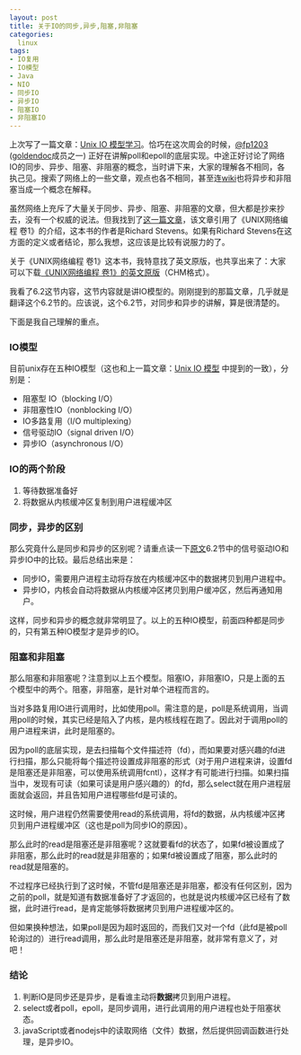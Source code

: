 ```yaml
---
layout: post
title: 关于IO的同步,异步,阻塞,非阻塞
categories:
  linux
tags:
- IO复用
- IO模型
- Java
- NIO
- 同步IO
- 异步IO
- 阻塞IO
- 非阻塞IO
---
```

上次写了一篇文章：<a title="Unix IO模型学习" href="http://www.zavakid.com/70" target="_blank">Unix IO 模型学习</a>。恰巧在这次周会的时候，<a href="http://weibo.com/fp1203" target="_blank">@fp1203</a> (<a title="黄金档" href="http://www.goldendoc.org/" target="_blank">goldendoc</a>成员之一) 正好在讲解poll和epoll的底层实现。中途正好讨论了网络IO的同步、异步、阻塞、非阻塞的概念，当时讲下来，大家的理解各不相同，各执己见。搜索了网络上的一些文章，观点也各不相同，甚至连<a href="http://en.wikipedia.org/wiki/Asynchronous_I/O" target="_blank">wiki</a>也将异步和非阻塞当成一个概念在解释。

虽然网络上充斥了大量关于同步、异步、阻塞、非阻塞的文章，但大都是抄来抄去，没有一个权威的说法。但我找到了<a href="http://blog.csdn.net/historyasamirror/article/details/5778378" target="_blank">这一篇文章</a>，该文章引用了《UNIX网络编程 卷1》的介绍，这本书的作者是Richard Stevens。如果有Richard Stevens在这方面的定义或者结论，那么我想，这应该是比较有说服力的了。

关于《UNIX网络编程 卷1》这本书，我特意找了英文原版，也共享出来了：大家可以下载<a href="http://u.115.com/file/bh06p2sr#UNIX_Network_Programming.chm" target="_blank">《UNIX网络编程 卷1》的英文原版</a>（CHM格式）。

我看了6.2这节内容，这节内容就是讲IO模型的。刚刚提到的那篇文章，几乎就是翻译这个6.2节的。应该说，这个6.2节，对同步和异步的讲解，算是很清楚的。

下面是我自己理解的重点。
<h3>IO模型</h3>
目前unix存在五种IO模型（这也和上一篇文章：<a title="Unix IO模型学习" href="http://www.zavakid.com/70" target="_blank">Unix IO 模型</a> 中提到的一致），分别是：
<ul>
	<li>阻塞型 IO（blocking I/O）</li>
	<li>非阻塞性IO（nonblocking I/O）</li>
	<li>IO多路复用（I/O multiplexing）</li>
	<li>信号驱动IO（signal driven I/O）</li>
	<li>异步IO（asynchronous I/O）</li>
</ul>
<h3>IO的两个阶段</h3>
<ol>
	<li>等待数据准备好</li>
	<li>将数据从内核缓冲区复制到用户进程缓冲区</li>
</ol>
<h3>同步，异步的区别</h3>
那么究竟什么是同步和异步的区别呢？请重点读一下<a title="点此下载" href="http://u.115.com/file/bh06p2sr#UNIX_Network_Programming.chm" target="_blank">原文</a>6.2节中的信号驱动IO和异步IO中的比较。最后总结出来是：
<ul>
	<li>同步IO，需要用户进程主动将存放在内核缓冲区中的数据拷贝到用户进程中。</li>
	<li>异步IO，内核会自动将数据从内核缓冲区拷贝到用户缓冲区，然后再通知用户。</li>
</ul>
这样，同步和异步的概念就非常明显了。以上的五种IO模型，前面四种都是同步的，只有第五种IO模型才是异步的IO。
<h3>阻塞和非阻塞</h3>
那么阻塞和非阻塞呢？注意到以上五个模型。阻塞IO，非阻塞IO，只是上面的五个模型中的两个。阻塞，非阻塞，是针对单个进程而言的。

当对多路复用IO进行调用时，比如使用poll。需注意的是，poll是系统调用，当调用poll的时候，其实已经是陷入了内核，是内核线程在跑了。因此对于调用poll的用户进程来讲，此时是阻塞的。

因为poll的底层实现，是去扫描每个文件描述符（fd），而如果要对感兴趣的fd进行扫描，那么只能将每个描述符设置成非阻塞的形式（对于用户进程来讲，设置fd是阻塞还是非阻塞，可以使用系统调用fcntl），这样才有可能进行扫描。如果扫描当中，发现有可读（如果可读是用户感兴趣的）的fd，那么select就在用户进程层面就会返回，并且告知用户进程哪些fd是可读的。

这时候，用户进程仍然需要使用read的系统调用，将fd的数据，从内核缓冲区拷贝到用户进程缓冲区（这也是poll为同步IO的原因）。

那么此时的read是阻塞还是非阻塞呢？这就要看fd的状态了，如果fd被设置成了非阻塞，那么此时的read就是非阻塞的；如果fd被设置成了阻塞，那么此时的read就是阻塞的。

不过程序已经执行到了这时候，不管fd是阻塞还是非阻塞，都没有任何区别，因为之前的poll，就是知道有数据准备好了才返回的，也就是说内核缓冲区已经有了数据，此时进行read，是肯定能够将数据拷贝到用户进程缓冲区的。

但如果换种想法，如果poll是因为超时返回的，而我们又对一个fd（此fd是被poll轮询过的）进行read调用，那么此时是阻塞还是非阻塞，就非常有意义了，对吧！
<h3>结论</h3>
<ol>
	<li>判断IO是同步还是异步，是看谁主动将<strong>数据</strong>拷贝到用户进程。</li>
	<li>select或者poll，epoll，是同步调用，进行此调用的用户进程也处于阻塞状态。</li>
	<li>javaScript或者nodejs中的读取网络（文件）数据，然后提供回调函数进行处理，是异步IO。</li>
</ol>
